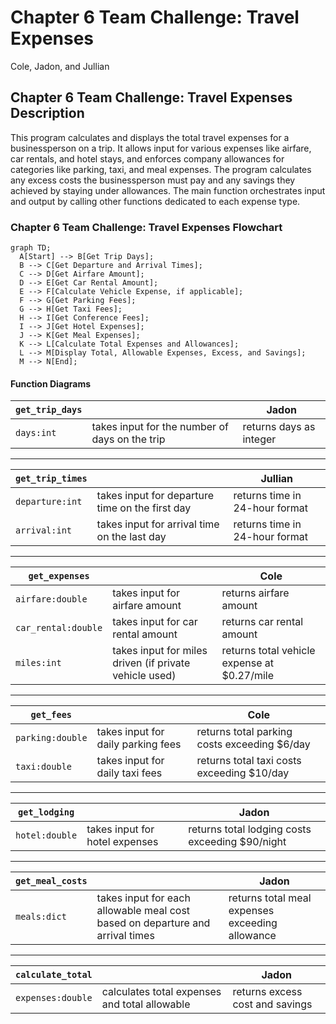 # Chapter 6 Team Challenge: Travel Expenses  
Cole, Jadon, and Jullian  

## Chapter 6 Team Challenge: Travel Expenses Description  
This program calculates and displays the total travel expenses for a businessperson on a trip. It allows input for various expenses like airfare, car rentals, and hotel stays, and enforces company allowances for categories like parking, taxi, and meal expenses. The program calculates any excess costs the businessperson must pay and any savings they achieved by staying under allowances. The main function orchestrates input and output by calling other functions dedicated to each expense type.

### Chapter 6 Team Challenge: Travel Expenses Flowchart  
```mermaid
graph TD;
  A[Start] --> B[Get Trip Days];
  B --> C[Get Departure and Arrival Times];
  C --> D[Get Airfare Amount];
  D --> E[Get Car Rental Amount];
  E --> F[Calculate Vehicle Expense, if applicable];
  F --> G[Get Parking Fees];
  G --> H[Get Taxi Fees];
  H --> I[Get Conference Fees];
  I --> J[Get Hotel Expenses];
  J --> K[Get Meal Expenses];
  K --> L[Calculate Total Expenses and Allowances];
  L --> M[Display Total, Allowable Expenses, Excess, and Savings];
  M --> N[End];
```

#### Function Diagrams

| `get_trip_days`    |               |  Jadon       |
| ------------------ | ------------- | ------------ |
| `days:int`         | takes input for the number of days on the trip | returns days as integer |
***
| `get_trip_times`   |               |  Jullian      |
| ------------------ | ------------- | ------------ |
| `departure:int`   | takes input for departure time on the first day  | returns time in 24-hour format |
| `arrival:int`     | takes input for arrival time on the last day  | returns time in 24-hour format |
***
| `get_expenses`     |               |  Cole    |
| ------------------ | ------------- | ------------ |
| `airfare:double`    | takes input for airfare amount  | returns airfare amount |
| `car_rental:double` | takes input for car rental amount | returns car rental amount |
| `miles:int`        | takes input for miles driven (if private vehicle used) | returns total vehicle expense at $0.27/mile |
***
| `get_fees`         |               |  Cole       |
| ------------------ | ------------- | ------------ |
| `parking:double`    | takes input for daily parking fees | returns total parking costs exceeding $6/day |
| `taxi:double`       | takes input for daily taxi fees | returns total taxi costs exceeding $10/day |
***
| `get_lodging`      |               |  Jadon      |
| ------------------ | ------------- | ------------ |
| `hotel:double`      | takes input for hotel expenses | returns total lodging costs exceeding $90/night |
***
| `get_meal_costs`   |               |  Jadon    |
| ------------------ | ------------- | ------------ |
| `meals:dict`       | takes input for each allowable meal cost based on departure and arrival times | returns total meal expenses exceeding allowance |
***
| `calculate_total`  |               |  Jadon       |
| ------------------ | ------------- | ------------ |
| `expenses:double`   | calculates total expenses and total allowable | returns excess cost and savings
